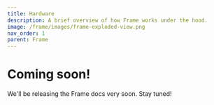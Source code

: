 ```yaml
---
title: Hardware
description: A brief overview of how Frame works under the hood.
image: /frame/images/frame-exploded-view.png
nav_order: 1
parent: Frame
---
```


# Coming soon!

We'll be releasing the Frame docs very soon. Stay tuned!
